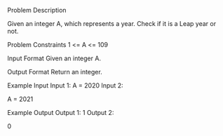 Problem Description
 
 

Given an integer A, which represents a year.
Check if it is a Leap year or not.


Problem Constraints
1 <= A <= 109


Input Format
Given an integer A.


Output Format
Return an integer.


Example Input
Input 1:
A = 2020
Input 2:

A = 2021


Example Output
Output 1:
1
Output 2:

0
